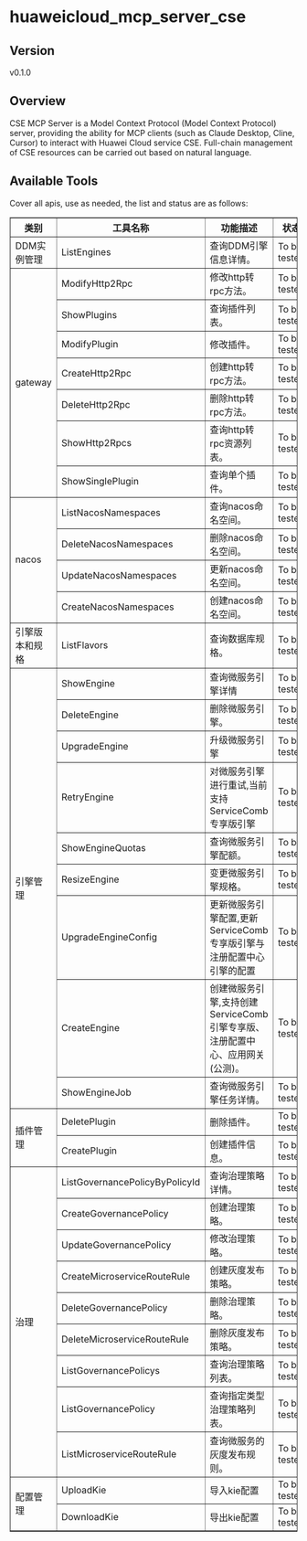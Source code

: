 # huaweicloud_mcp_server_cse

## Version
v0.1.0

## Overview

CSE MCP Server is a Model Context Protocol (Model Context Protocol) server, providing the ability for MCP clients (such as Claude Desktop, Cline, Cursor) to interact with Huawei Cloud service CSE. Full-chain management of CSE resources can be carried out based on natural language.

## Available Tools
Cover all apis, use as needed, the list and status are as follows:

<html>
    <head></head>
    <body>
        <table border="1" cellspacing="0" cellpadding="5">
            <tbody>
                <tr>
                    <th>类别</th>
                    <th>工具名称</th>
                    <th>功能描述</th>
                    <th>状态</th>
                </tr>
                <tr>
                    <td rowspan="1">DDM实例管理</td>
                    <td>ListEngines</td>
                    <td>查询DDM引擎信息详情。</td>
                    <td>To be tested</td>
                </tr>
                <tr>
                    <td rowspan="7">gateway</td>
                    <td>ModifyHttp2Rpc</td>
                    <td>修改http转rpc方法。</td>
                    <td>To be tested</td>
                </tr>
                <tr>
                    <td>ShowPlugins</td>
                    <td>查询插件列表。</td>
                    <td>To be tested</td>
                </tr>
                <tr>
                    <td>ModifyPlugin</td>
                    <td>修改插件。</td>
                    <td>To be tested</td>
                </tr>
                <tr>
                    <td>CreateHttp2Rpc</td>
                    <td>创建http转rpc方法。</td>
                    <td>To be tested</td>
                </tr>
                <tr>
                    <td>DeleteHttp2Rpc</td>
                    <td>删除http转rpc方法。</td>
                    <td>To be tested</td>
                </tr>
                <tr>
                    <td>ShowHttp2Rpcs</td>
                    <td>查询http转rpc资源列表。</td>
                    <td>To be tested</td>
                </tr>
                <tr>
                    <td>ShowSinglePlugin</td>
                    <td>查询单个插件。</td>
                    <td>To be tested</td>
                </tr>
                <tr>
                    <td rowspan="4">nacos</td>
                    <td>ListNacosNamespaces</td>
                    <td>查询nacos命名空间。</td>
                    <td>To be tested</td>
                </tr>
                <tr>
                    <td>DeleteNacosNamespaces</td>
                    <td>删除nacos命名空间。</td>
                    <td>To be tested</td>
                </tr>
                <tr>
                    <td>UpdateNacosNamespaces</td>
                    <td>更新nacos命名空间。</td>
                    <td>To be tested</td>
                </tr>
                <tr>
                    <td>CreateNacosNamespaces</td>
                    <td>创建nacos命名空间。</td>
                    <td>To be tested</td>
                </tr>
                <tr>
                    <td rowspan="1">引擎版本和规格</td>
                    <td>ListFlavors</td>
                    <td>查询数据库规格。</td>
                    <td>To be tested</td>
                </tr>
                <tr>
                    <td rowspan="9">引擎管理</td>
                    <td>ShowEngine</td>
                    <td>查询微服务引擎详情</td>
                    <td>To be tested</td>
                </tr>
                <tr>
                    <td>DeleteEngine</td>
                    <td>删除微服务引擎。</td>
                    <td>To be tested</td>
                </tr>
                <tr>
                    <td>UpgradeEngine</td>
                    <td>升级微服务引擎</td>
                    <td>To be tested</td>
                </tr>
                <tr>
                    <td>RetryEngine</td>
                    <td>对微服务引擎进行重试,当前支持ServiceComb专享版引擎</td>
                    <td>To be tested</td>
                </tr>
                <tr>
                    <td>ShowEngineQuotas</td>
                    <td>查询微服务引擎配额。</td>
                    <td>To be tested</td>
                </tr>
                <tr>
                    <td>ResizeEngine</td>
                    <td>变更微服务引擎规格。</td>
                    <td>To be tested</td>
                </tr>
                <tr>
                    <td>UpgradeEngineConfig</td>
                    <td>更新微服务引擎配置,更新ServiceComb专享版引擎与注册配置中心引擎的配置</td>
                    <td>To be tested</td>
                </tr>
                <tr>
                    <td>CreateEngine</td>
                    <td>创建微服务引擎,支持创建ServiceComb引擎专享版、注册配置中心、应用网关(公测)。</td>
                    <td>To be tested</td>
                </tr>
                <tr>
                    <td>ShowEngineJob</td>
                    <td>查询微服务引擎任务详情。</td>
                    <td>To be tested</td>
                </tr>
                <tr>
                    <td rowspan="2">插件管理</td>
                    <td>DeletePlugin</td>
                    <td>删除插件。</td>
                    <td>To be tested</td>
                </tr>
                <tr>
                    <td>CreatePlugin</td>
                    <td>创建插件信息。</td>
                    <td>To be tested</td>
                </tr>
                <tr>
                    <td rowspan="9">治理</td>
                    <td>ListGovernancePolicyByPolicyId</td>
                    <td>查询治理策略详情。</td>
                    <td>To be tested</td>
                </tr>
                <tr>
                    <td>CreateGovernancePolicy</td>
                    <td>创建治理策略。</td>
                    <td>To be tested</td>
                </tr>
                <tr>
                    <td>UpdateGovernancePolicy</td>
                    <td>修改治理策略。</td>
                    <td>To be tested</td>
                </tr>
                <tr>
                    <td>CreateMicroserviceRouteRule</td>
                    <td>创建灰度发布策略。</td>
                    <td>To be tested</td>
                </tr>
                <tr>
                    <td>DeleteGovernancePolicy</td>
                    <td>删除治理策略。</td>
                    <td>To be tested</td>
                </tr>
                <tr>
                    <td>DeleteMicroserviceRouteRule</td>
                    <td>删除灰度发布策略。</td>
                    <td>To be tested</td>
                </tr>
                <tr>
                    <td>ListGovernancePolicys</td>
                    <td>查询治理策略列表。</td>
                    <td>To be tested</td>
                </tr>
                <tr>
                    <td>ListGovernancePolicy</td>
                    <td>查询指定类型治理策略列表。</td>
                    <td>To be tested</td>
                </tr>
                <tr>
                    <td>ListMicroserviceRouteRule</td>
                    <td>查询微服务的灰度发布规则。</td>
                    <td>To be tested</td>
                </tr>
                <tr>
                    <td rowspan="2">配置管理</td>
                    <td>UploadKie</td>
                    <td>导入kie配置</td>
                    <td>To be tested</td>
                </tr>
                <tr>
                    <td>DownloadKie</td>
                    <td>导出kie配置</td>
                    <td>To be tested</td>
                </tr>
            </tbody>
        </table>
    </body>
</html>
